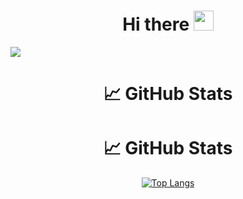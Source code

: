 <h1 align="center">Hi there <img src="https://github.com/blackcater/blackcater/raw/main/images/Hi.gif" height="32"/></h1>

![](https://komarev.com/ghpvc/?username=Zloy01)

<h1 align="center">📈 GitHub Stats</h1>

<div align="center">
  <h1>📈 GitHub Stats</h1>

[![Top Langs](https://github-readme-stats.vercel.app/api/top-langs/?username=Zloy01&layout=compact&theme=vision-friendly-dark)](https://github.com/anuraghazra/github-readme-stats)
</div>
